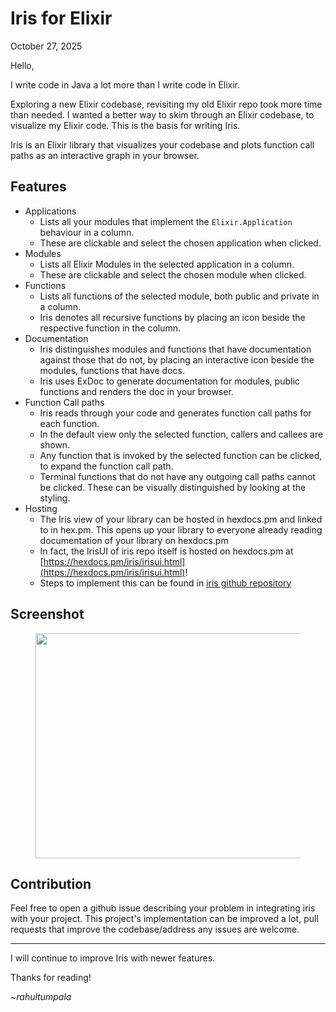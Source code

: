 # Iris for Elixir

October 27, 2025

Hello,

I write code in Java a lot more than I write code in Elixir.

Exploring a new Elixir codebase, revisiting my old Elixir repo took more time than needed. I wanted a better way to skim through an Elixir codebase, to visualize my Elixir code. This is the basis for writing Iris.

Iris is an Elixir library that visualizes your codebase and plots function call paths as an interactive graph in your browser.

## Features

- Applications
  - Lists all your modules that implement the `Elixir.Application` behaviour in a column.
  - These are clickable and select the chosen application when clicked.
- Modules
  - Lists all Elixir Modules in the selected application in a column.
  - These are clickable and select the chosen module when clicked.
- Functions
  - Lists all functions of the selected module, both public and private in a column.
  - Iris denotes all recursive functions by placing an icon beside the respective function in the column.
- Documentation
  - Iris distinguishes modules and functions that have documentation against those that do not, by placing an interactive icon beside the modules, functions that have docs.
  - Iris uses ExDoc to generate documentation for modules, public functions and renders the doc in your browser.
- Function Call paths
  - Iris reads through your code and generates function call paths for each function.
  - In the default view only the selected function, callers and callees are shown.
  - Any function that is invoked by the selected function can be clicked, to expand the function call path.
  - Terminal functions that do not have any outgoing call paths cannot be clicked. These can be visually distinguished by looking at the styling.
- Hosting
  - The Iris view of your library can be hosted in hexdocs.pm and linked to in hex.pm. This opens up your library to everyone already reading documentation of your library on hexdocs.pm
  - In fact, the IrisUI of iris repo itself is hosted on hexdocs.pm at [https://hexdocs.pm/iris/irisui.html](https://hexdocs.pm/iris/irisui.html)!
  - Steps to implement this can be found in [iris github repository](https://github.com/rahultumpala/iris)

## Screenshot

<figure>
<img src="../../source_code/iris/screenshot.png" width="640" height="360">
</figure>

## Contribution

Feel free to open a github issue describing your problem in integrating iris with your project. This project's implementation can be improved a lot, pull requests that improve the codebase/address any issues are welcome.

---

I will continue to improve Iris with newer features.

Thanks for reading!

_~rahultumpala_